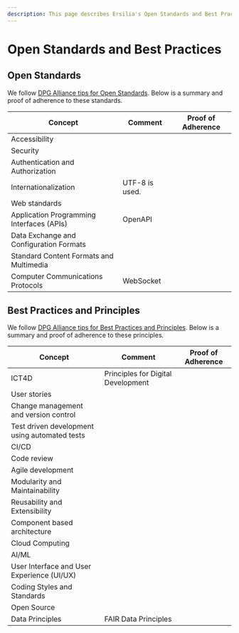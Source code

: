 ```yaml
---
description: This page describes Ersilia's Open Standards and Best Practices Principles
---
```


# Open Standards and Best Practices

## Open Standards

We follow [DPG Alliance tips for Open Standards](https://github.com/DPGAlliance/publicgoods-candidates/blob/main/help-center/open-standards.md). Below is a summary and proof of adherence to these standards.

| Concept                                   | Comment        | Proof of Adherence |
| ----------------------------------------- | -------------- | ------------------ |
| Accessibility                             |                |                    |
| Security                                  |                |                    |
| Authentication and Authorization          |                |                    |
| Internationalization                      | UTF-8 is used. |                    |
| Web standards                             |                |                    |
| Application Programming Interfaces (APIs) | OpenAPI        |                    |
| Data Exchange and Configuration Formats   |                |                    |
| Standard Content Formats and Multimedia   |                |                    |
| Computer Communications Protocols         | WebSocket      |                    |

## Best Practices and Principles

We follow [DPG Alliance tips for Best Practices and Principles](https://github.com/DPGAlliance/publicgoods-candidates/blob/main/help-center/best-practices.md). Below is a summary and proof of adherence to these principles.



| Concept                                       | Comment                            | Proof of Adherence |
| --------------------------------------------- | ---------------------------------- | ------------------ |
| ICT4D                                         | Principles for Digital Development |                    |
| User stories                                  |                                    |                    |
| Change management and version control         |                                    |                    |
| Test driven development using automated tests |                                    |                    |
| CI/CD                                         |                                    |                    |
| Code review                                   |                                    |                    |
| Agile development                             |                                    |                    |
| Modularity and Maintainability                |                                    |                    |
| Reusability and Extensibility                 |                                    |                    |
| Component based architecture                  |                                    |                    |
| Cloud Computing                               |                                    |                    |
| AI/ML                                         |                                    |                    |
| User Interface and User Experience (UI/UX)    |                                    |                    |
| Coding Styles and Standards                   |                                    |                    |
| Open Source                                   |                                    |                    |
| Data Principles                               | FAIR Data Principles               |                    |
